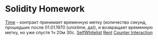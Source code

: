 # Solidity Homework
[Time](1/time.sol) - контракт принимает временную метку (количество секунд, прошедших после 01.01.1970 (unixtime, да)), и возвращает временную метку, но уже спустя 1ч 20м 30с.
[SelfWhitelist](1/self_whitelist.sol)
[Rent](1/rent.sol)
[Counter Interaction](1/counter_interaction.sol)
